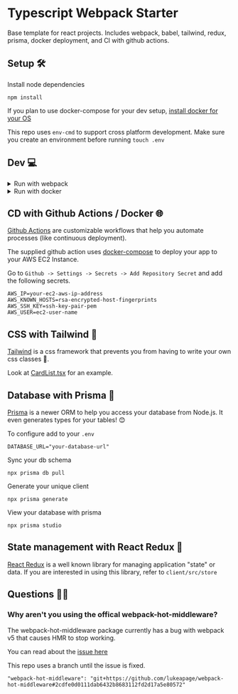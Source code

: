 # Typescript Webpack Starter

Base template for react projects. Includes webpack, babel, tailwind, redux, prisma, docker deployment, and CI with github actions.

## Setup 🛠

Install node dependencies

```
npm install
```

If you plan to use docker-compose for your dev setup, [install docker for your OS](https://docs.docker.com/get-docker/)

This repo uses `env-cmd` to support cross platform development.
Make sure you create an environment before running
`touch .env`

## Dev 💻

<details>
  <summary>Run with webpack</summary>
  <pre>npm run start</pre>
</details>

<details>
  <summary>Run with docker</summary>
  <pre>npm run up</pre>
</details>

## CD with Github Actions / Docker 🌐

[Github Actions](https://docs.github.com/en/actions/quickstart) are customizable workflows that help you automate processes (like continuous deployment).

The supplied github action uses [docker-compose](https://github.com/docker/compose) to deploy your app to your AWS EC2 Instance.

Go to `Github -> Settings -> Secrets -> Add Repository Secret` and add the following secrets.

```
AWS_IP=your-ec2-aws-ip-address
AWS_KNOWN_HOSTS=rsa-encrypted-host-fingerprints
AWS_SSH_KEY=ssh-key-pair-pem
AWS_USER=ec2-user-name
```

## CSS with Tailwind 📝

[Tailwind](https://tailwindcss.com/docs) is a css framework that prevents you from having to write your own css classes 🤮.

Look at [CardList.tsx](https://github.com/rmbh4211995/ts-webpack-starter/blob/master/client/src/components/CardList.tsx) for an example.

## Database with Prisma 📂

[Prisma](https://www.prisma.io/docs/getting-started) is a newer ORM to help you access your database from Node.js.
It even generates types for your tables! 😊

To configure add to your `.env`

```
DATABASE_URL="your-database-url"
```

Sync your db schema

```
npx prisma db pull
```

Generate your unique client

```
npx prisma generate
```

View your database with prisma

```
npx prisma studio
```

## State management with React Redux 🔐

[React Redux](https://react-redux.js.org/introduction/getting-started) is a well known library for managing application "state" or data.
If you are interested in using this library, refer to `client/src/store`

## Questions 🙋‍♂️

### Why aren't you using the offical webpack-hot-middleware?

The webpack-hot-middleware package currently has a bug with webpack v5 that causes HMR to stop working.

You can read about the [issue here](https://github.com/webpack-contrib/webpack-hot-middleware/issues/390)

This repo uses a branch until the issue is fixed.

`"webpack-hot-middleware": "git+https://github.com/lukeapage/webpack-hot-middleware#2cdfe0d0111dab6432b8683112fd2d17a5e80572"`
